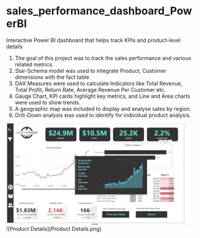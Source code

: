 # sales_performance_dashboard_PowerBI
Interactive Power BI dashboard that helps track KPIs and product-level details

1. The goal of this project was to track the sales performance and various related metrics.
2. Star-Schema model was used to integrate Product, Customer dimensions with the fact table.
3. DAX Measures were used to calculate Indicators like Total Revenue, Total Profit, Return Rate, Average Revenue Per Customer etc.
4. Gauge Chart, KPI cards highlight key metrics, and Line and Area charts were used to show trends.
5. A geographic map was included to display and analyse sales by region.
6. Drill-Down analysis was used to identify for individual product analysis.

![Executive Dashboard](Exec_Dashboard.png)
![Product Details](Product Details.png)

